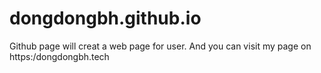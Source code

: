# dongdongbh.github.io
Github page will creat a web page for user. And you can visit my page on https:/dongdongbh.tech
